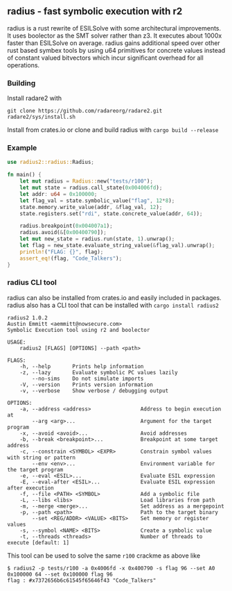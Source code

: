 ## radius - fast symbolic execution with r2

radius is a rust rewrite of ESILSolve with some architectural improvements. It uses boolector as the SMT solver rather than z3. It executes about 1000x faster than ESILSolve on average. radius gains additional speed over other rust based symbex tools by using u64 primitives for concrete values instead of constant valued bitvectors which incur significant overhead for all operations. 

### Building

Install radare2 with 
```
git clone https://github.com/radareorg/radare2.git
radare2/sys/install.sh 
```

Install from crates.io or clone and build radius with `cargo build --release`

### Example

```rust
use radius2::radius::Radius;

fn main() {
    let mut radius = Radius::new("tests/r100");
    let mut state = radius.call_state(0x004006fd);
    let addr: u64 = 0x100000;
    let flag_val = state.symbolic_value("flag", 12*8);
    state.memory.write_value(addr, &flag_val, 12);
    state.registers.set("rdi", state.concrete_value(addr, 64));

    radius.breakpoint(0x004007a1);
    radius.avoid(&[0x00400790]);
    let mut new_state = radius.run(state, 1).unwrap();
    let flag = new_state.evaluate_string_value(&flag_val).unwrap();
    println!("FLAG: {}", flag);
    assert_eq!(flag, "Code_Talkers");
}
```

### radius CLI tool

radius can also be installed from crates.io and easily included in packages. radius also has a CLI tool that can be installed with `cargo install radius2`

```
radius2 1.0.2
Austin Emmitt <aemmitt@nowsecure.com>
Symbolic Execution tool using r2 and boolector

USAGE:
    radius2 [FLAGS] [OPTIONS] --path <path>

FLAGS:
    -h, --help       Prints help information
    -z, --lazy       Evaluate symbolic PC values lazily
        --no-sims    Do not simulate imports
    -V, --version    Prints version information
    -v, --verbose    Show verbose / debugging output

OPTIONS:
    -a, --address <address>                Address to begin execution at
        --arg <arg>...                     Argument for the target program
    -x, --avoid <avoid>...                 Avoid addresses
    -b, --break <breakpoint>...            Breakpoint at some target address
    -c, --constrain <SYMBOL> <EXPR>        Constrain symbol values with string or pattern
        --env <env>...                     Environment variable for the target program
    -e, --eval <ESIL>...                   Evaluate ESIL expression
    -E, --eval-after <ESIL>...             Evaluate ESIL expression after execution
    -f, --file <PATH> <SYMBOL>             Add a symbolic file
    -L, --libs <libs>                      Load libraries from path
    -m, --merge <merge>...                 Set address as a mergepoint
    -p, --path <path>                      Path to the target binary
        --set <REG/ADDR> <VALUE> <BITS>    Set memory or register values
    -s, --symbol <NAME> <BITS>             Create a symbolic value
    -t, --threads <threads>                Number of threads to execute [default: 1]
```

This tool can be used to solve the same `r100` crackme as above like 

```
$ radius2 -p tests/r100 -a 0x4006fd -x 0x400790 -s flag 96 --set A0 0x100000 64 --set 0x100000 flag 96
flag : #x7372656b6c61545f65646f43 "Code_Talkers"
```